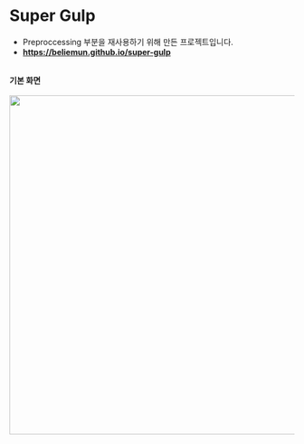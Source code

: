 # Super Gulp

- Preproccessing 부분을 재사용하기 위해 만든 프로젝트입니다.
-  **<a href="https://beliemun.github.io/super-gulp/">https://beliemun.github.io/super-gulp</a>**
<br><br>

**기본 화면**<br><br>
<img width=600 src="https://github.com/beliemun/super-gulp/blob/main/md/screen_shot.png?raw=true"/><br><br>
